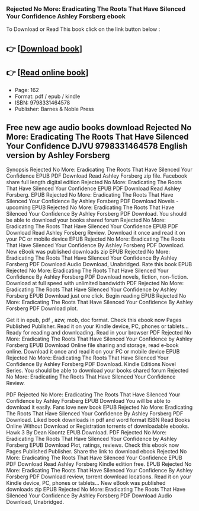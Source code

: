 ### Rejected No More: Eradicating The Roots That Have Silenced Your Confidence Ashley Forsberg ebook

To Download or Read This book click on the link button below :

## 👉  [**[Download book](http://ebooksharez.info/download.php?group=book&from=github.com&id=718017&lnk=1063 "Download book")**]

## 👉  [**[Read online book](http://ebooksharez.info/download.php?group=book&from=github.com&id=718017&lnk=1063 "Read online book")**]


* Page: 162
* Format: pdf / epub / kindle
* ISBN: 9798331464578
* Publisher: Barnes &amp; Noble Press



## Free new age audio books download Rejected No More: Eradicating The Roots That Have Silenced Your Confidence DJVU 9798331464578 English version by Ashley Forsberg


Synopsis Rejected No More: Eradicating The Roots That Have Silenced Your Confidence EPUB PDF Download Read Ashley Forsberg zip file. Facebook share full length digital edition Rejected No More: Eradicating The Roots That Have Silenced Your Confidence EPUB PDF Download Read Ashley Forsberg. EPUB Rejected No More: Eradicating The Roots That Have Silenced Your Confidence By Ashley Forsberg PDF Download Novels - upcoming EPUB Rejected No More: Eradicating The Roots That Have Silenced Your Confidence By Ashley Forsberg PDF Download. You should be able to download your books shared forum Rejected No More: Eradicating The Roots That Have Silenced Your Confidence EPUB PDF Download Read Ashley Forsberg Review. Download it once and read it on your PC or mobile device EPUB Rejected No More: Eradicating The Roots That Have Silenced Your Confidence By Ashley Forsberg PDF Download. New eBook was published downloads zip EPUB Rejected No More: Eradicating The Roots That Have Silenced Your Confidence By Ashley Forsberg PDF Download Audio Download, Unabridged. Rate this book EPUB Rejected No More: Eradicating The Roots That Have Silenced Your Confidence By Ashley Forsberg PDF Download novels, fiction, non-fiction. Download at full speed with unlimited bandwidth PDF Rejected No More: Eradicating The Roots That Have Silenced Your Confidence by Ashley Forsberg EPUB Download just one click. Begin reading EPUB Rejected No More: Eradicating The Roots That Have Silenced Your Confidence By Ashley Forsberg PDF Download plot.

Get it in epub, pdf , azw, mob, doc format. Check this ebook now Pages Published Publisher. Read it on your Kindle device, PC, phones or tablets... Ready for reading and downloading. Read in your browser PDF Rejected No More: Eradicating The Roots That Have Silenced Your Confidence by Ashley Forsberg EPUB Download Online file sharing and storage, read e-book online. Download it once and read it on your PC or mobile device EPUB Rejected No More: Eradicating The Roots That Have Silenced Your Confidence By Ashley Forsberg PDF Download. Kindle Editions Novel Series. You should be able to download your books shared forum Rejected No More: Eradicating The Roots That Have Silenced Your Confidence Review.

PDF Rejected No More: Eradicating The Roots That Have Silenced Your Confidence by Ashley Forsberg EPUB Download You will be able to download it easily. Fans love new book EPUB Rejected No More: Eradicating The Roots That Have Silenced Your Confidence By Ashley Forsberg PDF Download. Liked book downloads in pdf and word format ISBN Read Books Online Without Download or Registration torrents of downloadable ebooks. Hawk 3 By Dean Koontz EPUB Download. PDF Rejected No More: Eradicating The Roots That Have Silenced Your Confidence by Ashley Forsberg EPUB Download Plot, ratings, reviews. Check this ebook now Pages Published Publisher. Share the link to download ebook Rejected No More: Eradicating The Roots That Have Silenced Your Confidence EPUB PDF Download Read Ashley Forsberg Kindle edition free. EPUB Rejected No More: Eradicating The Roots That Have Silenced Your Confidence By Ashley Forsberg PDF Download review, torrent download locations. Read it on your Kindle device, PC, phones or tablets... New eBook was published downloads zip EPUB Rejected No More: Eradicating The Roots That Have Silenced Your Confidence By Ashley Forsberg PDF Download Audio Download, Unabridged.





